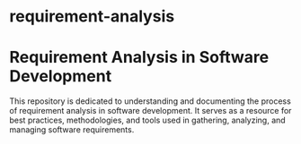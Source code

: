 # requirement-analysis 
# Requirement Analysis in Software Development
This repository is dedicated to understanding and documenting the process of requirement analysis in software development. It serves as a resource for best practices, methodologies, and tools used in gathering, analyzing, and managing software requirements. 
